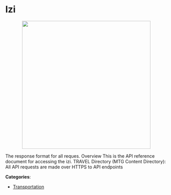 # Izi
<p align="center">
    <img width="400" src="https://raw.githubusercontent.com/apis-list/apis-list/apis/izi/logo_256x256.png" />
</p>

The response format for all reques. Overview This is the API reference document for accessing the izi. TRAVEL Directory (MTG Content Directory): All API requests are made over HTTPS to API endpoints



**Categories**:

- [Transportation](https://github.com/apis-list/apis-list#transportation)



